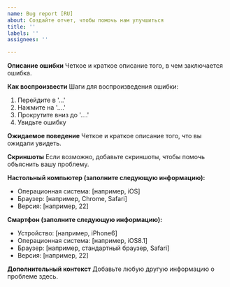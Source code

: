 ```yaml
---
name: Bug report [RU]
about: Создайте отчет, чтобы помочь нам улучшиться
title: ''
labels: ''
assignees: ''

---
```


**Описание ошибки**
Четкое и краткое описание того, в чем заключается ошибка.

**Как воспроизвести**
Шаги для воспроизведения ошибки:
1. Перейдите в '...'
2. Нажмите на '....'
3. Прокрутите вниз до '....'
4. Увидьте ошибку

**Ожидаемое поведение**
Четкое и краткое описание того, что вы ожидали увидеть.

**Скриншоты**
Если возможно, добавьте скриншоты, чтобы помочь объяснить вашу проблему.

**Настольный компьютер (заполните следующую информацию):**
 - Операционная система: [например, iOS]
 - Браузер: [например, Chrome, Safari]
 - Версия: [например, 22]

**Смартфон (заполните следующую информацию):**
 - Устройство: [например, iPhone6]
 - Операционная система: [например, iOS8.1]
 - Браузер: [например, стандартный браузер, Safari]
 - Версия: [например, 22]

**Дополнительный контекст**
Добавьте любую другую информацию о проблеме здесь.
